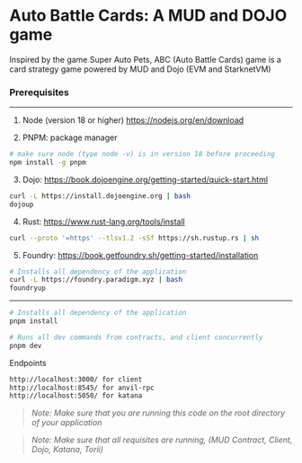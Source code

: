 # Auto Battle Cards: A MUD and DOJO game

Inspired by the game Super Auto Pets, ABC (Auto Battle Cards) game is a card strategy game powered by MUD and Dojo (EVM and StarknetVM)

### Prerequisites
___
1. Node (version 18 or higher)
https://nodejs.org/en/download

2. PNPM: package manager
```bash
# make sure node (type node -v) is in version 18 before proceeding
npm install -g pnpm
```
3. Dojo: https://book.dojoengine.org/getting-started/quick-start.html
```bash
curl -L https://install.dojoengine.org | bash
dojoup
```

4. Rust: https://www.rust-lang.org/tools/install
```bash
curl --proto '=https' --tlsv1.2 -sSf https://sh.rustup.rs | sh
```

5. Foundry: https://book.getfoundry.sh/getting-started/installation
```bash
# Installs all dependency of the application
curl -L https://foundry.paradigm.xyz | bash
foundryup
```

___
```bash
# Installs all dependency of the application
pnpm install
```
```bash
# Runs all dev commands from contracts, and client concurrently
pnpm dev
```

Endpoints
```bash
http://localhost:3000/ for client
http://localhost:8545/ for anvil-rpc
http://localhost:5050/ for katana
```


>_Note: Make sure that you are running this code on the root directory of your application_

>_Note: Make sure that all requisites are running, (MUD Contract, Client, Dojo, Katana, Torii)_
